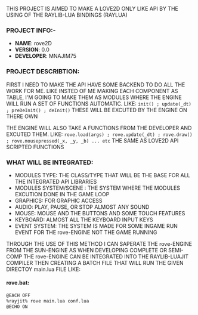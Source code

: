 THIS PROJECT IS AIMED TO MAKE A LOVE2D ONLY LIKE API BY THE
USING OF THE RAYLIB-LUA BINDINGS (RAYLUA)

### PROJECT INFO:-
- **NAME**: rove2D
- **VERSION**: 0.0
- **DEVELOPER**: MNAJIM75

### PROJECT DESCRIBTION:
FIRST I NEED TO MAKE THE API HAVE SOME BACKEND TO DO ALL THE WORK FOR ME. LIKE INSTED OF ME MAKING EACH COMPONENT AS TABLE, I'M GOING TO MAKE THEM AS MODULES WHERE THE ENGINE WILL RUN A SET OF FUNCTIONS AUTOMATIC. LIKE:
`init() ; update(_dt) ; preDeInit() ; deInit()`
THESE WILL BE EXCUTED BY THE ENGINE ON THERE OWN

THE ENGINE WILL ALSO TAKE A FUNCTIONS FROM THE DEVELOPER AND EXCUTED THEM. LIKE:
`rove.load(args) ; rove.update(_dt) ; rove.draw() ; rove.mousepressed(_x, _y, _b) ... etc`
THE SAME AS LOVE2D API SCRIPTED FUNCTIONS

### WHAT WILL BE INTEGRATED:
- MODULES TYPE: THE CLASS/TYPE THAT WILL BE THE BASE
FOR ALL THE INTEGRATED API LIBRARIES
- MODULES SYSTEM/SCENE : THE SYSTEM WHERE THE MODULES
EXCUTION DONE IN THE GAME LOOP
- GRAPHICS: FOR GRAPHIC ACCESS
- AUDIO: PLAY, PAUSE, OR STOP ALMOST ANY SOUND
- MOUSE: MOUSE AND THE BUTTONS AND SOME TOUCH FEATURES
- KEYBOARD: ALMOST ALL THE KEYBOARD INPUT KEYS
- EVENT SYSTEM: THE SYSTEM IS MADE FOR SOME INGAME
RUN EVENT FOR THE rove-ENGINE NOT THE GAME RUNNING
        
THROUGH THE USE OF THIS METHOD I CAN SAPERATE THE rove-ENGINE FROM THE SUN-ENGINE AS WHEN DEVELOPING COMPLETE OR SEMI-COMP THE rove-ENGINE CAN BE INTEGRATED INTO THE RAYLIB-LUAJIT COMPILER THEN CREATING A BATCH FILE THAT WILL RUN THE GIVEN DIRECTOY main.lua FILE LIKE:

#### rove.bat:
```bash
@EACH OFF
%rayjit% rove main.lua conf.lua
@ECHO ON
```
